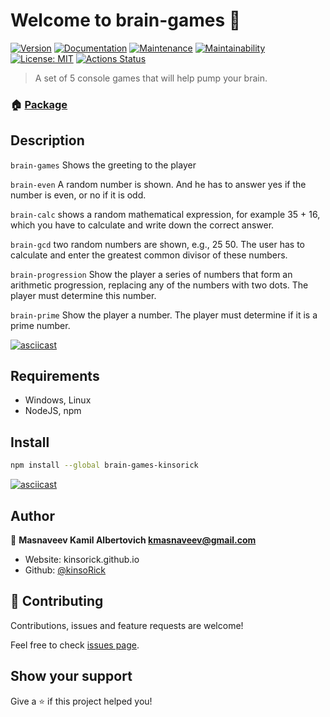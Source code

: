 # Welcome to brain-games 👋
[![Version](https://img.shields.io/npm/v/brain-games-kinsorick.svg)](https://www.npmjs.com/package/brain-games-kinsorick)
[![Documentation](https://img.shields.io/badge/documentation-yes-brightgreen.svg)](https://github.com/kinsoRick/frontend-project-44#readme)
[![Maintenance](https://img.shields.io/badge/Maintained%3F-yes-green.svg)](https://github.com/kinsoRick/frontend-project-44/graphs/commit-activity)
[![Maintainability](https://api.codeclimate.com/v1/badges/90f6ca671047834475ff/maintainability)](https://codeclimate.com/github/kinsoRick/frontend-project-44/maintainability)
[![License: MIT](https://img.shields.io/github/license/kinsoRick/frontend-project-44)](https://github.com/kinsoRick/frontend-project-44#license)
[![Actions Status](https://github.com/kinsoRick/frontend-project-44/workflows/hexlet-check/badge.svg)](https://github.com/kinsoRick/frontend-project-44/actions)

> A set of 5 console games that will help pump your brain.

### 🏠 [Package](https://www.npmjs.com/package/brain-games-kinsorick)

## Description

`brain-games`
Shows the greeting to the player

`brain-even`
A random number is shown. And he has to answer yes if the number is even, or no if it is odd.

`brain-calc`
shows a random mathematical expression, for example 35 + 16, which you have to calculate and write down the correct answer.

`brain-gcd`
two random numbers are shown, e.g., 25 50. The user has to calculate and enter the greatest common divisor of these numbers.

`brain-progression`
Show the player a series of numbers that form an arithmetic progression, replacing any of the numbers with two dots. The player must determine this number.

`brain-prime`
Show the player a number. The player must determine if it is a prime number.

[![asciicast](https://asciinema.org/a/Qk7nwTbJ9ObvQy7VHqnqJ3OUQ.svg)](https://asciinema.org/a/Qk7nwTbJ9ObvQy7VHqnqJ3OUQ)

## Requirements
- Windows, Linux
- NodeJS, npm

## Install

```sh
npm install --global brain-games-kinsorick
```

[![asciicast](https://asciinema.org/a/EjJzyCL4natHITOoB1TspcbMf.svg)](https://asciinema.org/a/EjJzyCL4natHITOoB1TspcbMf)

## Author

👤 **Masnaveev Kamil Albertovich <kmasnaveev@gmail.com>**

* Website: kinsorick.github.io
* Github: [@kinsoRick](https://github.com/kinsoRick)

## 🤝 Contributing

Contributions, issues and feature requests are welcome!

Feel free to check [issues page](https://github.com/kinsoRick/frontend-project-44/issues). 

## Show your support

Give a ⭐️ if this project helped you!